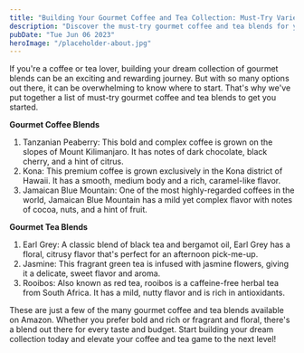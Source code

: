 ```yaml
---
title: "Building Your Gourmet Coffee and Tea Collection: Must-Try Varieties and Blends"
description: "Discover the must-try gourmet coffee and tea blends for your collection. From bold and rich to fragrant and floral, we&#39;ve got you covered. Buy now on Amazon."
pubDate: "Tue Jun 06 2023"
heroImage: "/placeholder-about.jpg"
---
```


If you&#39;re a coffee or tea lover, building your dream collection of gourmet blends can be an exciting and rewarding journey. But with so many options out there, it can be overwhelming to know where to start. That&#39;s why we&#39;ve put together a list of must-try gourmet coffee and tea blends to get you started. 

**Gourmet Coffee Blends**

1. Tanzanian Peaberry: This bold and complex coffee is grown on the slopes of Mount Kilimanjaro. It has notes of dark chocolate, black cherry, and a hint of citrus.
2. Kona: This premium coffee is grown exclusively in the Kona district of Hawaii. It has a smooth, medium body and a rich, caramel-like flavor.
3. Jamaican Blue Mountain: One of the most highly-regarded coffees in the world, Jamaican Blue Mountain has a mild yet complex flavor with notes of cocoa, nuts, and a hint of fruit.

**Gourmet Tea Blends**

1. Earl Grey: A classic blend of black tea and bergamot oil, Earl Grey has a floral, citrusy flavor that&#39;s perfect for an afternoon pick-me-up.
2. Jasmine: This fragrant green tea is infused with jasmine flowers, giving it a delicate, sweet flavor and aroma.
3. Rooibos: Also known as red tea, rooibos is a caffeine-free herbal tea from South Africa. It has a mild, nutty flavor and is rich in antioxidants.

These are just a few of the many gourmet coffee and tea blends available on Amazon. Whether you prefer bold and rich or fragrant and floral, there&#39;s a blend out there for every taste and budget. Start building your dream collection today and elevate your coffee and tea game to the next level!